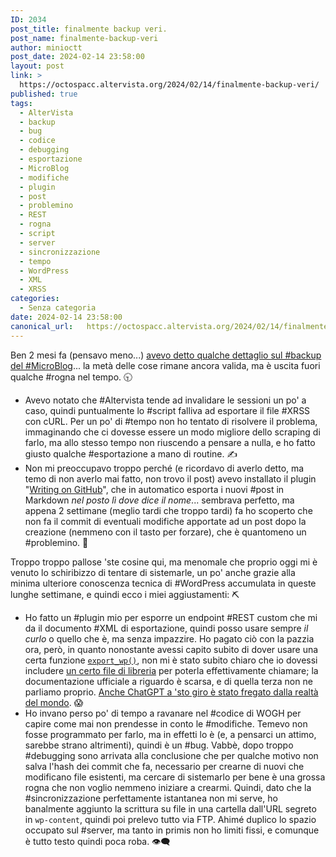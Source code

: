 ```yaml
---
ID: 2034
post_title: finalmente backup veri.
post_name: finalmente-backup-veri
author: minioctt
post_date: 2024-02-14 23:58:00
layout: post
link: >
  https://octospacc.altervista.org/2024/02/14/finalmente-backup-veri/
published: true
tags:
  - AlterVista
  - backup
  - bug
  - codice
  - debugging
  - esportazione
  - MicroBlog
  - modifiche
  - plugin
  - post
  - problemino
  - REST
  - rogna
  - script
  - server
  - sincronizzazione
  - tempo
  - WordPress
  - XML
  - XRSS
categories:
  - Senza categoria
date: 2024-02-14 23:58:00
canonical_url:   https://octospacc.altervista.org/2024/02/14/finalmente-backup-veri/
---
```

<!-- wp:paragraph -->
<p>Ben 2 mesi fa (pensavo meno...) <a href="https://octospacc.altervista.org/2023/12/12/464/">avevo detto qualche dettaglio sul #backup del #MicroBlog</a>... la metà delle cose rimane ancora valida, ma è uscita fuori qualche #rogna nel tempo. 🕤️</p>
<!-- /wp:paragraph -->

<!-- wp:list -->
<ul><!-- wp:list-item -->
<li>Avevo notato che #Altervista tende ad invalidare le sessioni un po' a caso, quindi puntualmente lo #script falliva ad esportare il file #XRSS con cURL. Per un po' di #tempo non ho tentato di risolvere il problema, immaginando che ci dovesse essere un modo migliore dello scraping di farlo, ma allo stesso tempo non riuscendo a pensare a nulla, e ho fatto giusto qualche #esportazione a mano di routine. ✍️</li>
<!-- /wp:list-item -->

<!-- wp:list-item -->
<li>Non mi preoccupavo troppo perché (e ricordavo di averlo detto, ma temo di non averlo mai fatto, non trovo il post) avevo installato il plugin "<a href="https://github.com/litefeel/writing-on-github">Writing on GitHub</a>", che in automatico esporta i nuovi #post in Markdown <em>nel posto lì dove dice il nome</em>... sembrava perfetto, ma appena 2 settimane (meglio tardi che troppo tardi) fa ho scoperto che non fa il commit di eventuali modifiche apportate ad un post dopo la creazione (nemmeno con il tasto per forzare), che è quantomeno un #problemino. 🧨️</li>
<!-- /wp:list-item --></ul>
<!-- /wp:list -->

<!-- wp:paragraph -->
<p>Troppo troppo pallose 'ste cosine qui, ma menomale che proprio oggi mi è venuto lo schiribizzo di tentare di sistemarle, un po' anche grazie alla minima ulteriore conoscenza tecnica di #WordPress accumulata in queste lunghe settimane, e quindi ecco i miei aggiustamenti: ⛏️</p>
<!-- /wp:paragraph -->

<!-- wp:list -->
<ul><!-- wp:list-item -->
<li>Ho fatto un #plugin mio per esporre un endpoint #REST custom che mi da il documento #XML di esportazione, quindi posso usare sempre <em>il curlo</em> o quello che è, ma senza impazzire. Ho pagato ciò con la pazzia ora, però, in quanto nonostante avessi capito subito di dover usare una certa funzione <code><a href="https://developer.wordpress.org/reference/functions/export_wp/">export_wp()</a></code>, non mi è stato subito chiaro che io dovessi includere <a href="https://github.com/WordPress/wordpress-develop/blob/7b24083859c37d8ac75b9549f458bc389610eaef/src/wp-admin/export.php#L17">un certo file di libreria</a> per poterla effettivamente chiamare; la documentazione ufficiale a riguardo è scarsa, e di quella terza non ne parliamo proprio. <a href="https://chat.openai.com/share/0972bca1-8dec-4493-bdd6-4632e77310f6">Anche ChatGPT a 'sto giro è stato fregato dalla realtà del mondo</a>. 😱️</li>
<!-- /wp:list-item -->

<!-- wp:list-item -->
<li>Ho invano perso po' di tempo a ravanare nel #codice di WOGH per capire come mai non prendesse in conto le #modifiche. Temevo non fosse programmato per farlo, ma in effetti lo è (e, a pensarci un attimo, sarebbe strano altrimenti), quindi è un #bug. Vabbè, dopo troppo #debugging sono arrivata alla conclusione che per qualche motivo non salva l'hash dei commit che fa, necessario per crearne di nuovi che modificano file esistenti, ma cercare di sistemarlo per bene è una grossa rogna che non voglio nemmeno iniziare a crearmi. Quindi, dato che la #sincronizzazione perfettamente istantanea non mi serve, ho banalmente aggiunto la scrittura su file in una cartella dall'URL segreto in <code>wp-content</code>, quindi poi prelevo tutto via FTP. Ahimé duplico lo spazio occupato sul #server, ma tanto in primis non ho limiti fissi, e comunque è tutto testo quindi poca roba. 👁️‍🗨️️</li>
<!-- /wp:list-item --></ul>
<!-- /wp:list -->